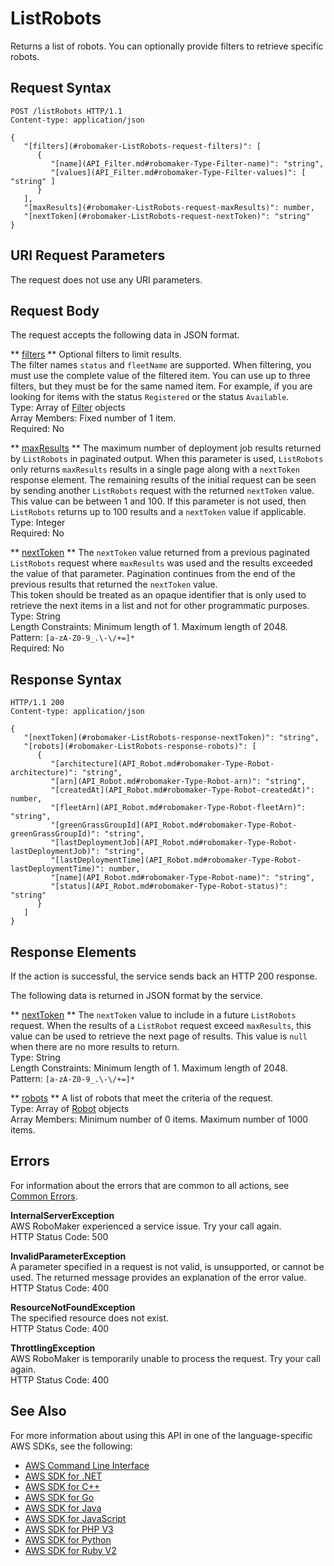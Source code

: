 # ListRobots<a name="API_ListRobots"></a>

Returns a list of robots\. You can optionally provide filters to retrieve specific robots\.

## Request Syntax<a name="API_ListRobots_RequestSyntax"></a>

```
POST /listRobots HTTP/1.1
Content-type: application/json

{
   "[filters](#robomaker-ListRobots-request-filters)": [ 
      { 
         "[name](API_Filter.md#robomaker-Type-Filter-name)": "string",
         "[values](API_Filter.md#robomaker-Type-Filter-values)": [ "string" ]
      }
   ],
   "[maxResults](#robomaker-ListRobots-request-maxResults)": number,
   "[nextToken](#robomaker-ListRobots-request-nextToken)": "string"
}
```

## URI Request Parameters<a name="API_ListRobots_RequestParameters"></a>

The request does not use any URI parameters\.

## Request Body<a name="API_ListRobots_RequestBody"></a>

The request accepts the following data in JSON format\.

 ** [filters](#API_ListRobots_RequestSyntax) **   <a name="robomaker-ListRobots-request-filters"></a>
Optional filters to limit results\.  
The filter names `status` and `fleetName` are supported\. When filtering, you must use the complete value of the filtered item\. You can use up to three filters, but they must be for the same named item\. For example, if you are looking for items with the status `Registered` or the status `Available`\.  
Type: Array of [Filter](API_Filter.md) objects  
Array Members: Fixed number of 1 item\.  
Required: No

 ** [maxResults](#API_ListRobots_RequestSyntax) **   <a name="robomaker-ListRobots-request-maxResults"></a>
The maximum number of deployment job results returned by `ListRobots` in paginated output\. When this parameter is used, `ListRobots` only returns `maxResults` results in a single page along with a `nextToken` response element\. The remaining results of the initial request can be seen by sending another `ListRobots` request with the returned `nextToken` value\. This value can be between 1 and 100\. If this parameter is not used, then `ListRobots` returns up to 100 results and a `nextToken` value if applicable\.   
Type: Integer  
Required: No

 ** [nextToken](#API_ListRobots_RequestSyntax) **   <a name="robomaker-ListRobots-request-nextToken"></a>
The `nextToken` value returned from a previous paginated `ListRobots` request where `maxResults` was used and the results exceeded the value of that parameter\. Pagination continues from the end of the previous results that returned the `nextToken` value\.   
This token should be treated as an opaque identifier that is only used to retrieve the next items in a list and not for other programmatic purposes\.
Type: String  
Length Constraints: Minimum length of 1\. Maximum length of 2048\.  
Pattern: `[a-zA-Z0-9_.\-\/+=]*`   
Required: No

## Response Syntax<a name="API_ListRobots_ResponseSyntax"></a>

```
HTTP/1.1 200
Content-type: application/json

{
   "[nextToken](#robomaker-ListRobots-response-nextToken)": "string",
   "[robots](#robomaker-ListRobots-response-robots)": [ 
      { 
         "[architecture](API_Robot.md#robomaker-Type-Robot-architecture)": "string",
         "[arn](API_Robot.md#robomaker-Type-Robot-arn)": "string",
         "[createdAt](API_Robot.md#robomaker-Type-Robot-createdAt)": number,
         "[fleetArn](API_Robot.md#robomaker-Type-Robot-fleetArn)": "string",
         "[greenGrassGroupId](API_Robot.md#robomaker-Type-Robot-greenGrassGroupId)": "string",
         "[lastDeploymentJob](API_Robot.md#robomaker-Type-Robot-lastDeploymentJob)": "string",
         "[lastDeploymentTime](API_Robot.md#robomaker-Type-Robot-lastDeploymentTime)": number,
         "[name](API_Robot.md#robomaker-Type-Robot-name)": "string",
         "[status](API_Robot.md#robomaker-Type-Robot-status)": "string"
      }
   ]
}
```

## Response Elements<a name="API_ListRobots_ResponseElements"></a>

If the action is successful, the service sends back an HTTP 200 response\.

The following data is returned in JSON format by the service\.

 ** [nextToken](#API_ListRobots_ResponseSyntax) **   <a name="robomaker-ListRobots-response-nextToken"></a>
The `nextToken` value to include in a future `ListRobots` request\. When the results of a `ListRobot` request exceed `maxResults`, this value can be used to retrieve the next page of results\. This value is `null` when there are no more results to return\.   
Type: String  
Length Constraints: Minimum length of 1\. Maximum length of 2048\.  
Pattern: `[a-zA-Z0-9_.\-\/+=]*` 

 ** [robots](#API_ListRobots_ResponseSyntax) **   <a name="robomaker-ListRobots-response-robots"></a>
A list of robots that meet the criteria of the request\.  
Type: Array of [Robot](API_Robot.md) objects  
Array Members: Minimum number of 0 items\. Maximum number of 1000 items\.

## Errors<a name="API_ListRobots_Errors"></a>

For information about the errors that are common to all actions, see [Common Errors](CommonErrors.md)\.

 **InternalServerException**   
AWS RoboMaker experienced a service issue\. Try your call again\.  
HTTP Status Code: 500

 **InvalidParameterException**   
A parameter specified in a request is not valid, is unsupported, or cannot be used\. The returned message provides an explanation of the error value\.  
HTTP Status Code: 400

 **ResourceNotFoundException**   
The specified resource does not exist\.  
HTTP Status Code: 400

 **ThrottlingException**   
AWS RoboMaker is temporarily unable to process the request\. Try your call again\.  
HTTP Status Code: 400

## See Also<a name="API_ListRobots_SeeAlso"></a>

For more information about using this API in one of the language\-specific AWS SDKs, see the following:
+  [AWS Command Line Interface](https://docs.aws.amazon.com/goto/aws-cli/robomaker-2018-06-29/ListRobots) 
+  [AWS SDK for \.NET](https://docs.aws.amazon.com/goto/DotNetSDKV3/robomaker-2018-06-29/ListRobots) 
+  [AWS SDK for C\+\+](https://docs.aws.amazon.com/goto/SdkForCpp/robomaker-2018-06-29/ListRobots) 
+  [AWS SDK for Go](https://docs.aws.amazon.com/goto/SdkForGoV1/robomaker-2018-06-29/ListRobots) 
+  [AWS SDK for Java](https://docs.aws.amazon.com/goto/SdkForJava/robomaker-2018-06-29/ListRobots) 
+  [AWS SDK for JavaScript](https://docs.aws.amazon.com/goto/AWSJavaScriptSDK/robomaker-2018-06-29/ListRobots) 
+  [AWS SDK for PHP V3](https://docs.aws.amazon.com/goto/SdkForPHPV3/robomaker-2018-06-29/ListRobots) 
+  [AWS SDK for Python](https://docs.aws.amazon.com/goto/boto3/robomaker-2018-06-29/ListRobots) 
+  [AWS SDK for Ruby V2](https://docs.aws.amazon.com/goto/SdkForRubyV2/robomaker-2018-06-29/ListRobots) 